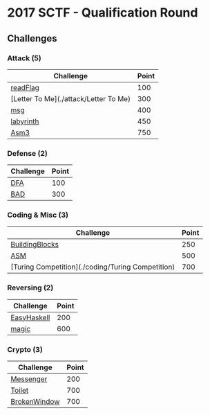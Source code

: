 # 2017 SCTF - Qualification Round

## Challenges

### Attack (5)

| Challenge | Point |
|------|------|
| [readFlag](./attack/readFlag)         | 100   |
| [Letter To Me](./attack/Letter To Me) | 300   |
| [msg](./attack/msg)                   | 400   |
| [labyrinth](./attack/labyrinth)       | 450   |
| [Asm3](./attack/asm3)                 | 750   |




### Defense (2)
| Challenge | Point |
|------|------|
| [DFA](./defense/DFA) | 100   |
| [BAD](./defense/BAD) | 300   |



### Coding & Misc (3)

| Challenge | Point |
|------|------|
| [BuildingBlocks](./coding/buildingblocks)         | 250   |
| [ASM](./coding/ASM)                               | 500   |
| [Turing Competition](./coding/Turing Competition) | 700   |



### Reversing (2)

| Challenge | Point |
|------|------|
| [EasyHaskell](./reversing/EasyHaskell) | 200   |
| [magic](./reversing/magic)             | 600   |



### Crypto (3)

| Challenge | Point |
|------|------|
| [Messenger](./crypto/Messenger)       | 200   |
| [Toilet](./crypto/Toilet)             | 700   |
| [BrokenWindow](./crypto/BrokenWindow) | 700   |


